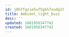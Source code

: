 ```yaml
---
id: j0h7fgzie5uf5gkh7xudg1t
title: Ambient_light_buzz
desc: ''
updated: 1681956347742
created: 1681956347742
---
```

